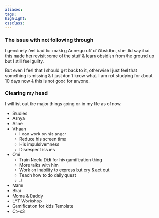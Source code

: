 ```yaml
---
aliases:  
tags:
highlight:  
cssclass:
---
```


### The issue with not following through
I genuinely feel bad for making Anne go off of Obsidian, she did say that this made her revisit some of the stuff & learn obsidian from the ground up but I still feel guilty.

But even I feel that I should get back to it, otherwise I just feel that something is missing & I just don't know what.
I am not studying for about 10 days now & this is not good for anyone.

### Clearing my head
I will list out the major things going on in my life as of now.

- Studies
- Aanya
- Anne
- Vihaan
	- I can work on his anger
	- Reduce his screen time
	- His impulsivemness
	- Disrespect issues
- Omi
	- Train Neelu Didi for his gamification thing
	- More talks with him
	- Work on inability to express but cry & act out
	- Teach how to do daily quest
	- J 
- Mami
- Bhai
- Moma & Daddy
- LYT Workshop
- Gamification for kids Template
- Co-x3
